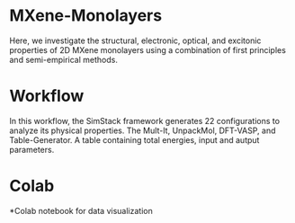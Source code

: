 # MXene-Monolayers
Here, we investigate the structural, electronic, optical, and excitonic properties of 2D MXene monolayers using a combination of first principles and semi-empirical methods.

# Workflow
In this workflow, the SimStack framework generates 22 configurations to analyze its physical properties. The Mult-It, UnpackMol, DFT-VASP, and Table-Generator. A table containing total energies, input and autput parameters.

# Colab
*Colab notebook for data visualization 
